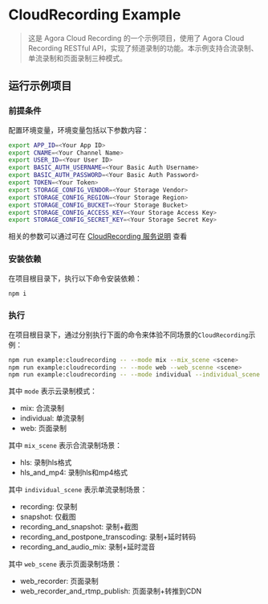 # CloudRecording Example

> 这是 Agora Cloud Recording 的一个示例项目，使用了 Agora Cloud Recording RESTful API，实现了频道录制的功能。本示例支持合流录制、单流录制和页面录制三种模式。

## 运行示例项目

### 前提条件

配置环境变量，环境变量包括以下参数内容：

```bash
export APP_ID=<Your App ID>
export CNAME=<Your Channel Name>
export USER_ID=<Your User ID>
export BASIC_AUTH_USERNAME=<Your Basic Auth Username>
export BASIC_AUTH_PASSWORD=<Your Basic Auth Password>
export TOKEN=<Your Token>
export STORAGE_CONFIG_VENDOR=<Your Storage Vendor>
export STORAGE_CONFIG_REGION=<Your Storage Region>
export STORAGE_CONFIG_BUCKET=<Your Storage Bucket>
export STORAGE_CONFIG_ACCESS_KEY=<Your Storage Access Key>
export STORAGE_CONFIG_SECRET_KEY=<Your Storage Secret Key>
```

相关的参数可以通过可在 [CloudRecording 服务说明](../../src/services/cloudrecording/README.md) 查看

### 安装依赖

在项目根目录下，执行以下命令安装依赖：

```bash
npm i
```

### 执行

在项目根目录下，通过分别执行下面的命令来体验不同场景的`CloudRecording`示例：

```bash
npm run example:cloudrecording -- --mode mix --mix_scene <scene>
npm run example:cloudrecording -- --mode web --web_scenne <scene>
npm run example:cloudrecording -- --mode individual --individual_scene <scene>
```

其中 `mode` 表示云录制模式：

* mix: 合流录制
* individual: 单流录制
* web: 页面录制

其中 `mix_scene` 表示合流录制场景：

* hls: 录制hls格式
* hls_and_mp4: 录制hls和mp4格式

其中 `individual_scene` 表示单流录制场景：

* recording: 仅录制
* snapshot: 仅截图
* recording_and_snapshot: 录制+截图
* recording_and_postpone_transcoding: 录制+延时转码
* recording_and_audio_mix: 录制+延时混音

其中 `web_scene` 表示页面录制场景：

* web_recorder: 页面录制
* web_recorder_and_rtmp_publish: 页面录制+转推到CDN
